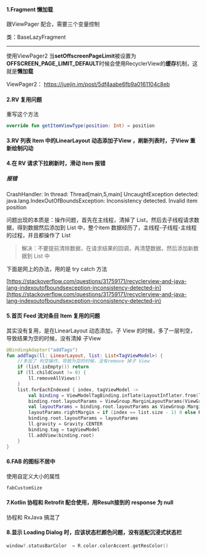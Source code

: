 #### 1.Fragment 懒加载 

跟ViewPager 配合，需要三个变量控制

类：BaseLazyFragment

------

使用ViewPager2  当**setOffscreenPageLimit**被设置为**OFFSCREEN_PAGE_LIMIT_DEFAULT**时候会使用RecyclerView的**缓存**机制，这就是**懒加载**

 ViewPager2：  https://juejin.im/post/5df4aabe6fb9a0161104c8eb



#### 2.RV 复用问题

重写这个方法

```kotlin
override fun getItemViewType(position: Int) = position
```



#### 3.RV 列表 Item 中的LinearLayout 动态添加子View ，刷新列表时，子View 重新绘制闪动





#### 4.在 RV 请求下拉刷新时，滑动 item 报错

##### 报错

CrashHandler: In thread: Thread[main,5,main]
UncaughtException detected: java.lang.IndexOutOfBoundsException: Inconsistency detected. Invalid item position 

问题出现的本质是：操作问题，首先在主线程，清掉了 List，然后去子线程请求数据，得到数据然后添加到 List 中，整个item 数据经历了，主线程-子线程-主线程 的过程，并且都操作了 List

> 解决：不要提前清除数据，在请求结果的回调，再清楚数据，然后添加新数据到 List 中

下面是网上的办法，用的是 try catch 方法

[https://stackoverflow.com/questions/31759171/recyclerview-and-java-lang-indexoutofboundsexception-inconsistency-detected-in](https://stackoverflow.com/questions/31759171/recyclerview-and-java-lang-indexoutofboundsexception-inconsistency-detected-in)



#### 5.首页 Feed 流对条目 Item 复用的问题

其实没有复用，是在LinearLayout 动态添加，子 View 的时候，多了一层判空，导致结果为空的时候，没有清掉 子View

```kotlin
@BindingAdapter("addTags")
fun addTags(ll: LinearLayout, list: List<TagViewModel>) {
  	//多加了 判空操作，导致为空的时候，没有remove 掉子 View
    if (list.isEmpty()) return
    if (ll.childCount != 0) {
        ll.removeAllViews()
    }
    list.forEachIndexed { index, tagViewModel ->
        val binding = ViewModelTagBinding.inflate(LayoutInflater.from(ll.context))
        binding.root.layoutParams = ViewGroup.MarginLayoutParams(ViewGroup.LayoutParams.MATCH_PARENT, ViewGroup.LayoutParams.MATCH_PARENT)
        val layoutParams = binding.root.layoutParams as ViewGroup.MarginLayoutParams
        layoutParams.rightMargin = if (index == list.size - 1) 0 else R.dimen.dp_10.getResDimen().toInt()
        binding.root.layoutParams = layoutParams
        ll.gravity = Gravity.CENTER
        binding.tag = tagViewModel
        ll.addView(binding.root)
    }
}
```



#### 6.FAB 的图标不居中

使用自定义大小的属性

```xml
fabCustomSize
```



#### 7.Kotlin 协程和 Retrofit 配合使用，用Result接到的 response 为 null

协程和 RxJava 搞混了



#### 8.显示 Loading Dialog 时，应该状态栏颜色问题，没有适配沉浸式状态栏

```kotlin
window?.statusBarColor  = R.color.colorAccent.getResColor()
```









